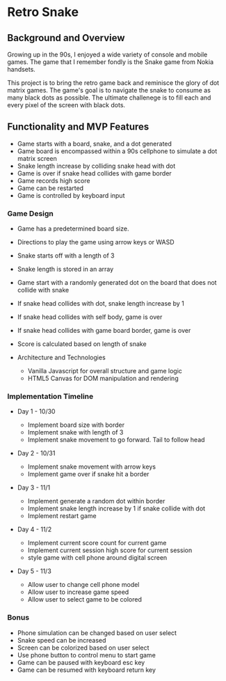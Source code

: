 # Retro Snake

## Background and Overview

Growing up in the 90s, I  enjoyed a wide variety of console and mobile games. The game that I remember fondly is the Snake game from Nokia handsets. 

This project is to bring the retro game back and reminisce the glory of dot matrix games. The game's goal is to navigate the snake to consume as many black dots as possible. The ultimate challenege is to fill each and every pixel of the screen with black dots.
    
## Functionality and MVP Features

  * Game starts with a board, snake, and a dot generated
  * Game board is encompassed within a 90s cellphone to simulate a dot matrix screen
  * Snake length increase by colliding snake head with dot
  * Game is over if snake head collides with game border
  * Game records high score
  * Game can be restarted
  * Game is controlled by keyboard input

### Game Design 

  * Game has a predetermined board size.
  * Directions to play the game using arrow keys or WASD
  * Snake starts off with a length of 3
  * Snake length is stored in an array
  * Game start with a randomly generated dot on the board that does not collide with snake 
  * If snake head collides with dot, snake length increase by 1
  * If snake head collides with self body, game is over
  * If snake head collides with game board border, game is over
  * Score is calculated based on length of snake

* Architecture and Technologies
    * Vanilla Javascript for overall structure and game logic
    * HTML5 Canvas for DOM manipulation and rendering
    
### Implementation Timeline
  * Day 1 - 10/30
    * Implement board size with border
    * Implement snake with length of 3
    * Implement snake movement to go forward. Tail to follow head
    
  * Day 2 - 10/31
    * Implement snake movement with arrow keys
    * Implement game over if snake hit a border

  * Day 3 - 11/1
    * Implement generate a random dot within border
    * Implement snake length increase by 1 if snake collide with dot
    * Implement restart game
    
  * Day 4 - 11/2
    * Implement current score count for current game
    * Implement current session high score for current session
    * style game with cell phone around digital screen
    
  * Day 5 - 11/3
    * Allow user to change cell phone model
    * Allow user to increase game speed
    * Allow user to select game to be colored


    
### Bonus
  * Phone simulation can be changed based on user select
  * Snake speed can be increased
  * Screen can be colorized based on user select
  * Use phone button to control menu to start game
  * Game can be paused with keyboard esc key
  * Game can be resumed with keyboard return key
